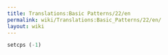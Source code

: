 ```yaml
---
title: Translations:Basic Patterns/22/en
permalink: wiki/Translations:Basic_Patterns/22/en/
layout: wiki
---
```


``` Haskell
setcps (-1)
```
